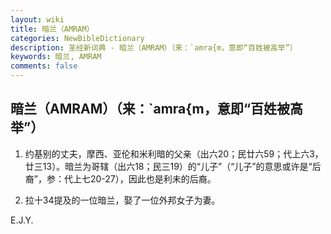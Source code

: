 ```yaml
---
layout: wiki
title: 暗兰（AMRAM）
categories: NewBibleDictionary
description: 圣经新词典 - 暗兰（AMRAM）（来：`amra{m，意即“百姓被高举”）
keywords: 暗兰, AMRAM
comments: false
---
```


## 暗兰（AMRAM）（来：`amra{m，意即“百姓被高举”）

1. 约基别的丈夫，摩西、亚伦和米利暗的父亲（出六20；民廿六59；代上六3，廿三13）。暗兰为哥辖（出六18；民三19）的“儿子”（“儿子”的意思或许是“后裔”，参：代上七20-27），因此也是利未的后裔。

2. 拉十34提及的一位暗兰，娶了一位外邦女子为妻。

E.J.Y.
